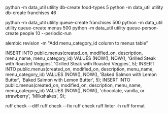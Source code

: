 python -m data_util utility db-create food-types 5
python -m data_util utility db-create franchises 46

python -m data_util utility queue-create franchises 500
python -m data_util utility queue-create menus 500 
python -m data_util utility queue-person-create people 10 --periodic-run

alembic revision -m "Add menu_category_id column to menus table"

INSERT INTO public.menus(created_on, modified_on, description, menu_name, menu_category_id)	VALUES (NOW(), NOW(), 'Grilled Steak with Roasted Veggies', 'Grilled Steak with Roasted Veggies', 5);
INSERT INTO public.menus(created_on, modified_on, description, menu_name, menu_category_id)	VALUES (NOW(), NOW(), 'Baked Salmon with Lemon Butter', 'Baked Salmon with Lemon Butter', 5);
INSERT INTO public.menus(created_on, modified_on, description, menu_name, menu_category_id)	VALUES (NOW(), NOW(), 'chocolate, vanilla, or strawberry', 'Milkshakes', 9);

ruff check --diff
ruff check --fix
ruff check
ruff linter -h
ruff format